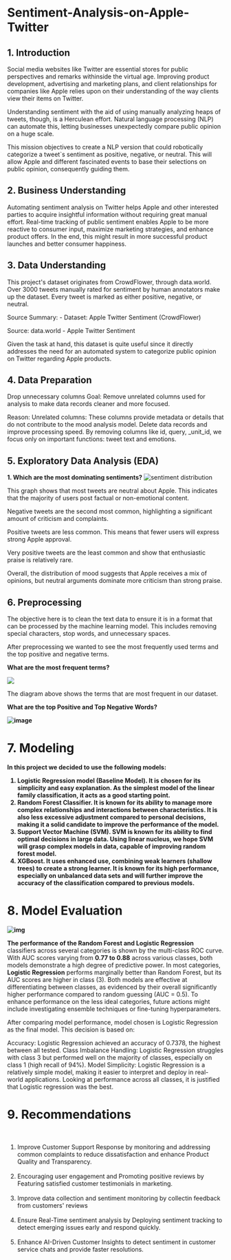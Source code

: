 # Sentiment-Analysis-on-Apple-Twitter
<h2>1. Introduction</h2>
Social media websites like Twitter are essential stores for public perspectives and remarks withinside the virtual age. Improving product development, advertising and marketing plans, and client relationships for companies like Apple relies upon on their understanding of the way clients view their items on Twitter.

Understanding sentiment with the aid of using manually analyzing heaps of tweets, though, is a Herculean effort. Natural language processing (NLP) can automate this, letting businesses unexpectedly compare public opinion on a huge scale.

This mission objectives to create a NLP version that could robotically categorize a tweet`s sentiment as positive, negative, or neutral. This will allow Apple and different fascinated events to base their selections on public opinion, consequently guiding them. </br>

<h2>2. Business Understanding</h2>
Automating sentiment analysis on Twitter helps Apple and other interested parties to acquire insightful information without requiring great manual effort. Real-time tracking of public sentiment enables Apple to be more reactive to consumer input, maximize marketing strategies, and enhance product offers. In the end, this might result in more successful product launches and better consumer happiness.
<h2>3. Data Understanding</h2>
This project's dataset originates from CrowdFlower, through data.world. Over 3000 tweets manually rated for sentiment by human annotators make up the dataset. Every tweet is marked as either positive, negative, or neutral.

Source Summary: - Dataset: Apple Twitter Sentiment (CrowdFlower)

Source: data.world - Apple Twitter Sentiment

Given the task at hand, this dataset is quite useful since it directly addresses the need for an automated system to categorize public opinion on Twitter regarding Apple products. </br>

<h2>4. Data Preparation</h2>
Drop unnecessary columns
Goal: Remove unrelated columns used for analysis to make data records cleaner and more focused.

Reason:
Unrelated columns: These columns provide metadata or details that do not contribute to the mood analysis model. Delete data records and improve processing speed.
By removing columns like id, query, _unit_id, we focus only on important functions: tweet text and emotions. </br>

<h2>5. Exploratory Data Analysis (EDA)</h2>
<b>1. Which are the most dominating sentiments?</b>
<img src="https://github.com/BLACKSPI/Phase_4_project/blob/45745d0efe21023f899bd84617a19cdca72b2de1/Sentiment%20distribution.png", alt="sentiment distribution">

<p>This graph shows that most tweets are neutral about Apple. This indicates that the majority of users post factual or non-emotional content. 
  
  Negative tweets are the second most common, highlighting a significant amount of criticism and complaints. 
  
  Positive tweets are less common. This means that fewer users will express strong Apple approval. 
  
  Very positive tweets are the least common and show that enthusiastic praise is relatively rare. 
  
  Overall, the  distribution of mood suggests that  Apple receives a mix of opinions, but neutral arguments dominate more criticism than strong praise.</p>

<h2>6. Preprocessing</h2>
The objective here is to clean the text data to ensure it is in a format that can be processed by the machine learning model. This includes removing special characters, stop words, and unnecessary spaces.

<p>After preprocessing we wanted to see the most frequently used terms and the top positive and negative terms.</p>

<b>What are the most frequent terms?</b>
<p><img src="https://github.com/BLACKSPI/Phase_4_project/blob/762364260af5a88a99a2d665067cc714cd34e085/most%20used%20terms.png"></p>
<p>The diagram above shows the terms that are most frequent in our dataset.</p>

<b>What are the top Positive and Top Negative Words?<b/>
<p><img src="https://github.com/BLACKSPI/Phase_4_project/blob/6a39c7c8e84939df204568c3c90a243d3e63f907/positive%20vs%20negative.png", alt="image"></p>

<h1>7. Modeling</h1>
In this project we decided to use the following models:


<ol><li>Logistic Regression model (Baseline Model).
 It is chosen for its simplicity and easy explanation. As the simplest model of the linear family classification, it acts as a good starting point.</li>
 <li>Random Forest Classifier. 
   It is known for its ability to manage more complex relationships and interactions between characteristics. It is also less excessive adjustment compared to personal decisions, making it a solid candidate to improve the performance of the model.</li>
   
 <li>Support Vector Machine (SVM). SVM is known for its ability to find optimal decisions in large data. Using linear nucleus, we hope SVM will grasp complex models in data, capable of improving random forest model.
 </li>
 
 <li>XGBoost. It uses enhanced use, combining weak learners (shallow trees) to create a strong learner. It is known for its high performance, especially on unbalanced data sets and will further improve the accuracy of the classification compared to previous models.</li>
</ol> 

<h1>8. Model Evaluation</h1>

<p><img src="https://github.com/BLACKSPI/Phase_4_project/blob/806aad95bab81bcce671eefead0ba50c55957e79/ROC%20curve.png", alt ="img"></p>
<p>The performance of the <b></b>Random Forest</b> and <b></b>Logistic Regression</b> classifiers across several categories is shown by the multi-class ROC curve. With AUC scores varying from <b>0.77 to 0.88</b> across various classes, both models demonstrate a high degree of predictive power. In most categories, <b>Logistic Regression</b> performs marginally better than Random Forest, but its AUC scores are higher in class (3). Both models are effective at differentiating between classes, as evidenced by their overall significantly higher performance compared to random guessing (AUC = 0.5). To enhance performance on the less ideal categories, future actions might include investigating ensemble techniques or fine-tuning hyperparameters.</p>
<p>After comparing model performance, model chosen is Logistic Regression as the final model. This decision is based on:

Accuracy: Logistic Regression achieved an accuracy of 0.7378, the highest between all tested.
Class Imbalance Handling: Logistic Regression struggles with class 3 but performed well on the majority of classes, especially on class 1 (high recall of 94%).
Model Simplicity: Logistic Regression is a relatively simple model, making it easier to interpret and deploy in real-world applications.
Looking at performance across all classes, it is justified that Logistic regression was the best.</p>

<h1>9. Recommendations</h1> </br>
<ol><li>Improve Customer Support Response by monitoring and addressing common 
   complaints to reduce dissatisfaction and enhance Product Quality and Transparency.</li>
 </br>
 <li>Encouraging user engagement and Promoting positive reviews by Featuring 
   satisfied customer testimonials in marketing.</li>
</br>
<li>Improve data collection and sentiment monitoring by collectin feedback      from customers' reviews</li>
</br>
<li>Ensure Real-Time sentiment analysis by Deploying sentiment tracking to  
   detect emerging issues early and respond quickly.</li>
</br>
<li>Enhance AI-Driven Customer Insights to detect sentiment in customer service 
   chats and provide faster resolutions.</li></ol>



